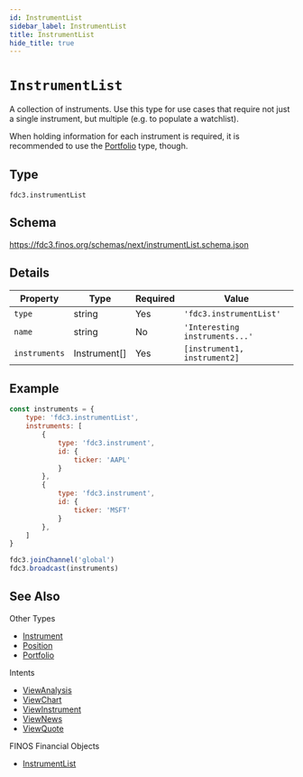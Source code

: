 ```yaml
---
id: InstrumentList
sidebar_label: InstrumentList
title: InstrumentList
hide_title: true
---
```

# `InstrumentList`

A collection of instruments. Use this type for use cases that require not just a single instrument, but multiple (e.g. to populate a watchlist).

When holding information for each instrument is required, it is recommended to use the [Portfolio](Portfolio) type, though.

## Type

`fdc3.instrumentList`

## Schema

https://fdc3.finos.org/schemas/next/instrumentList.schema.json

## Details

| Property      | Type         | Required | Value                          |
|---------------|--------------|----------|--------------------------------|
| `type`        | string       | Yes      | `'fdc3.instrumentList'`        |
| `name`        | string       | No       | `'Interesting instruments...'` |
| `instruments` | Instrument[] | Yes      | `[instrument1, instrument2]`   |

## Example

```js
const instruments = {
    type: 'fdc3.instrumentList',
    instruments: [
        {
            type: 'fdc3.instrument',
            id: {
                ticker: 'AAPL'
            }
        },
        {
            type: 'fdc3.instrument',
            id: {
                ticker: 'MSFT'
            }
        },
    ]
}

fdc3.joinChannel('global')
fdc3.broadcast(instruments)
```

## See Also

Other Types
- [Instrument](Instrument)
- [Position](Position)
- [Portfolio](Portfolio)

Intents
- [ViewAnalysis](../../intents/ref/ViewAnalysis)
- [ViewChart](../../intents/ref/ViewChart)
- [ViewInstrument](../../intents/ref/ViewInstrument)
- [ViewNews](../../intents/ref/ViewNews)
- [ViewQuote](../../intents/ref/ViewQuote)

FINOS Financial Objects
- [InstrumentList](https://fo.finos.org/docs/objects/instrumentlist)